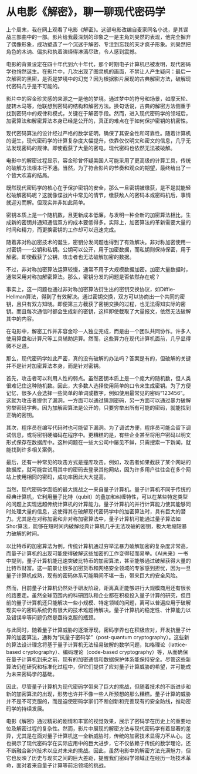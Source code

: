# 从电影《解密》，聊一聊现代密码学

上个周末，我在网上观看了电影《解密》。这部电影改编自麦家同名小说，是其谍战三部曲中的一部。影片给我最深刻的印象之一是主角刘昊然的表现，他完全摒弃了偶像形象，成功塑造了一个沉迷于解密、专注到忘我的天才疯子形象。刘昊然把角色的木讷、偏执和执着演绎得淋漓尽致，令人感到震撼。

电影的背景设定在四十年代到六十年代，那个时期电子计算机已被发明，现代密码学也悄然诞生。在影片中，几次出现了图灵机的画面，不禁让人产生疑问：最后一次解密的黑密，是否是梦境中的幻觉？因为根据影片展现的古典解密方法，破解现代密码几乎是不可能的。

影片中的容金珍灵感的来源之一是他的梦境。通过梦中的符号和场景，如摩天轮、旋转木马等，他联想到密码的结构和解密方法。换句话说，古典的解密方法侧重于找到密码中的规律和模式，关键在于解密手段。然而，进入现代密码学的领域后，加密算法和解密算法本身已经是公开的，真正的难点在于如何保护密钥的机密性。

现代密码算法的设计经过严格的数学证明，确保了其安全性和可靠性。随着计算机的诞生，现代密码学的计算复杂度大幅提升，依靠仅仅明文和密文的信息，几乎无法发现密码的规律。即使截获了大量的密电，现代密码也依然无法被破解。

电影中的解密过程显示，容金珍曾怀疑美国人可能采用了更高级的计算工具，传统的破解方法根本行不通。当然，为了符合影片的节奏和观众的期望，最终给出了一个皆大欢喜的结局。

既然现代密码学的核心在于保护密钥的安全，那么一旦密钥被缴获，是不是就能轻松破解密码呢？这就像谍战片中常见的情节，缴获敌人的密码本或密码机后，事情就迎刃而解。但现实并非如此简单。

密钥本质上是一个随机数，且更新成本低廉。与发明一种全新的加密算法相比，生成新的密钥并通知通信双方的成本要低得多。实际上，加密算法的革新需要大量的时间和精力，而更换密钥的工作却可以迅速完成。

随着非对称加密技术的诞生，密钥分发问题也得到了有效解决。非对称加密使用一对密钥——公钥和私钥。公钥可以公开，用于加密数据，而私钥则保持保密，用于解密。即使截获了公钥，攻击者也无法破解加密的数据。

不过，非对称加密算法运算较慢，通常不用于大规模数据加密。加密大量数据时，通常采用对称加解密算法。那么，密钥分发的问题是否依然存在呢？

事实上，这一问题也通过非对称加密算法衍生出的密钥交换协议，如Diffie-Hellman算法，得到了有效解决。通过密钥交换，双方可以协商出一个共同的密钥，且只有双方知晓。即便第三方截获了密钥交换的过程，也无法得知实际的密钥。而且每次通信时都会生成新的密钥，这样即使截取了大量报文，依然无法破解其中的内容。

在电影中，解密工作并非容金珍一人独立完成，而是由一个团队共同协作。许多人使用算盘和计算尺等工具辅助运算。然而，这些算力在现代计算机面前，几乎显得微不足道。

那么，现代密码学如此严密，真的没有破解的办法吗？答案是有的，但破解的关键并不是针对加密算法本身，而是针对密钥。

首先，攻击者可以利用人性的弱点。虽然密钥本质上是一个庞大的随机数，但人类很难记住这种随机数。因此，大多数人选择使用简单的口令来生成密钥。为了方便记忆，很多人会选择一些简单的单词或数字，例如使用最常见的密码“123456”。这就为攻击者提供了漏洞，一方面可以通过猜测密码，另一方面可以通过暴力破解穷举密码字典。因为加解密算法是公开的，只要穷举出所有可能的密码，就能找到正确的密钥。

其次，程序员在编写代码时也可能留下漏洞。为了调试方便，程序员可能会留下调试信息，或将密钥硬编码在程序中。更糟糕的是，有些企业甚至将用户密码以明文形式保存在数据库中。这种问题在一些大公司中屡见不鲜，只需搜索一下新闻，就能找到许多相关案例。

最后，还有一种常见的攻击方式是撞库攻击。例如，攻击者如果截获了某个网站的数据库，就可能尝试用其中的密码去登录其他网站，因为许多用户往往会在多个网站上使用相同的密码，成功率因此大大提高。

当然，现代密码学面临的最大挑战之一来自量子计算机。量子计算机不同于传统的经典计算机，它利用量子比特（qubit）的叠加和纠缠特性，可以在某些特定类型的问题上实现远超传统计算机的计算能力。量子计算机的并行计算能力使其能够同时处理大量的信息，这使得其在破解现代密码学中的加密算法时，具有巨大的潜力。尤其是在对称加密和非对称加密算法中，量子计算机可能通过量子算法如Shor算法，能够在短时间内破解经典计算机几乎无法攻破的密钥，极大地缩短暴力破解的时间。

以比特币的加密算法为例，传统计算机通过穷举法暴力破解加密的复杂度非常高，而量子计算机的出现可能使得破解这些加密的工作变得轻而易举。《AI未来》一书中提到，量子计算机能迅速突破比特币的加密算法，甚至能够通过破解获得大量的比特币财富。这一前景让很多加密货币和网络安全领域的专家感到担忧，因为一旦量子计算机成熟，现有的密码体系可能瞬间不堪一击，带来巨大的安全风险。

然而，目前量子计算机仍然处于研发阶段，距离真正能够进行大规模商用还有很长的路要走。虽然全球范围内的科研团队和企业都在积极投入量子计算的研究，但目前的量子计算机还只能解决一些小规模、特定领域的问题，离可以普遍应用于破解现实中的密码系统仍有很大的技术难题待解决。量子计算机的稳定性、计算能力以及错误率等问题仍然是亟待克服的瓶颈。

与此同时，随着量子计算威胁的逐渐浮现，密码学界也在积极应对，开发抗量子计算的加密算法，通称为“抗量子密码学”（post-quantum cryptography）。这些新的算法设计理念将基于量子计算机无法轻易破解的数学问题，如格理论（lattice-based cryptography）、编码理论（code-based cryptography）等，从而确保在量子计算机到来之前，现有的加密通信和数据保护体系能保持安全。尽管这些新算法仍在研究和标准化过程中，但它们提供了应对量子计算威胁的希望，并可能成为未来密码学的基础。

因此，尽管量子计算机为现代密码学带来了巨大的挑战，但随着技术的不断进步和新的加密算法的出现，形势也许并不像一些人所预想的那么糟糕。量子计算的威胁并不是不可克服的，而是迫使密码学家们不断创新和完善现有的安全防线，推动密码学的持续发展。

电影《解密》通过精彩的剧情和丰富的视觉效果，展示了密码学在历史上的重要地位及解密过程的复杂性。然而，影片中展现的解密方法与现代密码学有着显著的差异，尤其是在面对量子计算机这一全新威胁时，传统的加密技术显得力不从心。这也揭示了现代密码学在实际应用中的巨大进步，它不仅依赖于传统的数学理论，还不断融合新兴技术以应对未来的挑战。因此，虽然电影中的解密方法充满魅力，但它也反映了历史与现实之间的巨大差距，提醒我们密码学领域正在经历一场技术革命，面对着来自量子计算等前沿领域的挑战。
